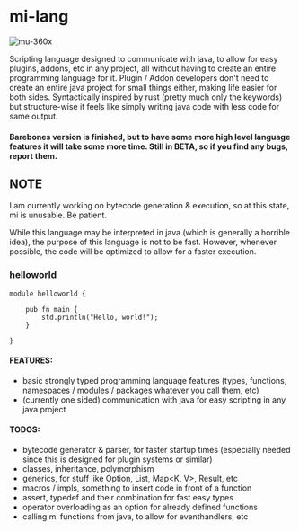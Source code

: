 # mi-lang
![mu-360x](https://user-images.githubusercontent.com/78901876/189482981-64636d3e-5f8e-47ec-80e3-7b500384d576.png)

Scripting language designed to communicate with java, to allow for easy plugins, addons, etc in any project, all without having to create an entire programming language for it. Plugin / Addon developers don't need to create an entire java project for small things either, making life easier for both sides. Syntactically inspired by rust (pretty much only the keywords) but structure-wise it feels like simply writing java code with less code for same output.

#### Barebones version is finished, but to have some more high level language features it will take some more time. Still in BETA, so if you find any bugs, report them.

## NOTE
I am currently working on bytecode generation & execution, so at this state, mi is unusable. Be patient.

While this language may be interpreted in java (which is generally a horrible idea), the purpose of this language is not to be fast. However, whenever possible, the code will be optimized to allow for a faster execution.

### helloworld
```
module helloworld {
    
    pub fn main {
        std.println("Hello, world!");
    }

}
```

#### FEATURES:
- basic strongly typed programming language features (types, functions, namespaces / modules / packages whatever you call them, etc)
- (currently one sided) communication with java for easy scripting in any java project

#### TODOS:
- bytecode generator & parser, for faster startup times (especially needed since this is designed for plugin systems or similar)
- classes, inheritance, polymorphism
- generics, for stuff like Option<T>, List<T>, Map<K, V>, Result<T>, etc
- macros / impls, something to insert code in front of a function
- assert, typedef and their combination for fast easy types
- operator overloading as an option for already defined functions
- calling mi functions from java, to allow for eventhandlers, etc
